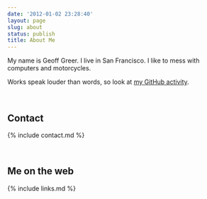 ```yaml
---
date: '2012-01-02 23:28:40'
layout: page
slug: about
status: publish
title: About Me
---
```


My name is Geoff Greer. I live in San Francisco. I like to mess with computers and motorcycles.

Works speak louder than words, so look at [my GitHub activity](https://github.com/ggreer).

<br />

## Contact
{% include contact.md %}

<br />

## Me on the web
{% include links.md %}

